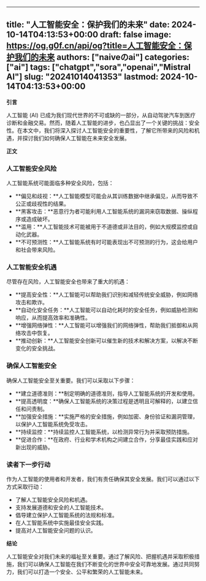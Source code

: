 
---
title: "人工智能安全：保护我们的未来"
date: 2024-10-14T04:13:53+00:00
draft: false
image: https://og.g0f.cn/api/og?title=人工智能安全：保护我们的未来
authors: ["naiveのai"]
categories: ["ai"]
tags: ["chatgpt","sora","openai","Mistral AI"]
slug: "20241014041353"
lastmod: 2024-10-14T04:13:53+00:00
---
**引言**

人工智能 (AI) 已成为我们现代世界的不可或缺的一部分，从自动驾驶汽车到医疗诊断和金融交易。然而，随着人工智能的进步，也凸显出了一个关键的挑战：安全性。在本文中，我们将深入探讨人工智能安全的重要性，了解它所带来的风险和机遇，并探讨我们如何确保人工智能在未来安全发展。

**正文**

### 人工智能安全风险

人工智能系统可能面临多种安全风险，包括：

* **偏见和歧视：**人工智能模型可能会从其训练数据中继承偏见，从而导致不公正或歧视性的结果。
* **黑客攻击：**恶意行为者可能利用人工智能系统的漏洞来窃取数据、操纵程序或造成破坏。
* **滥用：**人工智能技术可能被用于不道德或非法目的，例如大规模监控或自动化武器。
* **不可预测性：**人工智能系统有时可能表现出不可预测的行为，这会给用户和社会带来风险。

### 人工智能安全机遇

尽管存在风险，人工智能安全也带来了重大的机遇：

* **提高安全性：**人工智能可以帮助我们识别和减轻传统安全威胁，例如网络攻击和欺诈。
* **自动化安全任务：**人工智能可以自动化耗时的安全任务，例如威胁检测和响应，从而提高效率和准确性。
* **增强网络弹性：**人工智能可以增强我们的网络弹性，帮助我们抵御和从网络攻击中恢复。
* **推动创新：**人工智能安全创新可以催生新的技术和解决方案，以解决不断变化的安全挑战。

### 确保人工智能安全

确保人工智能安全至关重要。我们可以采取以下步骤：

* **建立道德准则：**制定明确的道德准则，指导人工智能系统的开发和使用。
* **提高透明度：**确保人工智能系统的决策过程是透明且可解释的，以建立信任和问责制。
* **加强安全措施：**实施严格的安全措施，例如加密、身份验证和漏洞管理，以保护人工智能系统免受攻击。
* **持续监控：**持续监控人工智能系统，以检测异常行为并采取预防措施。
* **促进合作：**在政府、行业和学术机构之间建立合作，分享最佳实践和应对新出现的威胁。

### 读者下一步行动

作为人工智能的使用者和开发者，我们有责任确保其安全发展。我们可以通过以下方式采取行动：

* 了解人工智能安全风险和机遇。
* 支持发展道德和安全的人工智能技术。
* 倡导建立保护人工智能系统的法规和标准。
* 在人工智能系统中实施最佳安全实践。
* 提高对人工智能安全问题的认识。

**结论**

人工智能安全对我们未来的福祉至关重要。通过了解风险、把握机遇并采取积极措施，我们可以确保人工智能在我们不断变化的世界中安全可靠地发展。通过共同努力，我们可以打造一个安全、公平和繁荣的人工智能未来。